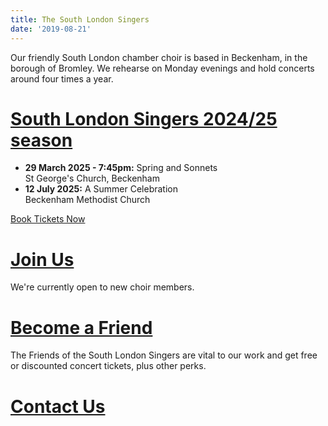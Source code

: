 ```yaml
---
title: The South London Singers
date: '2019-08-21'
---
```


Our friendly South London chamber choir is based in Beckenham, in the borough of Bromley. We rehearse on Monday evenings and hold concerts around four times a year.

# [South London Singers 2024/25 season](box-office)

- **29 March 2025 - 7:45pm:** Spring and Sonnets<br>
  St George's Church, Beckenham
- **12 July 2025:** A Summer Celebration<br>
  Beckenham Methodist Church

[Book Tickets Now](box-office)

# [Join Us](join-us)

We're currently open to new choir members.

# [Become a Friend](friends)

The Friends of the South London Singers are vital to our work and get free or discounted concert tickets, plus other perks.

# [Contact Us](contact)
